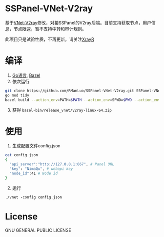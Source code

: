 # SSPanel-VNet-V2ray
基于[VNet-V2ray](https://github.com/ProxyPanel/VNet-V2ray)修改，对接SSPanel的V2ray后端。目前支持获取节点，用户信息，节点限速，暂不支持中转和审计规则。

此项目只是试验性质，不再更新，请关注[XrayR](https://github.com/XrayR-project/XrayR)
# 编译
1. [Go语言](https://golang.org/), [Bazel](https://docs.bazel.build/)
2. 依次运行
```sh
git clone https://github.com/RManLuo/SSPanel-VNet-V2ray.git SSPanel-VNet-V2ray && cd SSPanel-VNet-V2ray
go mod tidy
bazel build --action_env=PATH=$PATH --action_env=SPWD=$PWD --action_env=GOPATH=$(go env GOPATH) --action_env=GOCACHE=$(go env GOCACHE) --spawn_strategy local //release_vnet:v2ray_linux_amd64_package
```
3. 获得 `bazel-bin/release_vnet/v2ray-linux-64.zip`

# 使用
1. 生成配置文件config.json
```bash
cat config.json
{
  "api_server":"http://127.0.0.1:667", # Panel URL
  "key": "NimaQu", # webapi key
  "node_id":41 # Node id
}
```
2. 运行 
```
./vnet -config config.json
```

# License
 GNU GENERAL PUBLIC LICENSE
